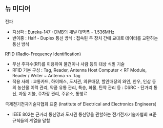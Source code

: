 ## 뉴 미디어

전파

- 지상파
  : Eureka-147
  : DMB의 채널 대역폭 - 1.536MHz
- 반이중
  : Half - Duplex 통신 방식
  : 접속된 두 장치 간에 교대로 데이터를 교환하는 통신
  방식

RFID (Radio-Frequency Identification)

- 무선 주파수(RF)를 이용하여 물건이나 사람 등의 대상
  식별 기술
- RFID 기본 구성 : Tag, Reader, Antenna
  Host Computer < RF Module, Reader / Writer ~
  Antenna << Tag
- 적용 사례
  : 교통카드, 하이패스, 도서관, 의류매장, 할인매장의
  와인, 한우, 인삼 등의 농산물 이력 관리, 약품 유통
  관리, 특송, 화물, 탄약 관리 등
  : DSRC - 단거리 통신, 자동 지불, 주차장 관리, 주유소,
  통행료

국제전기전자기술자협회 표준 (Institute of Electrical and Electronics Engineers)

- IEEE 802는 근거리 통신망과 도시권 통신망을
  관할하는 전기전자기술자협회 표준 규칙들의 계열을
  말함
